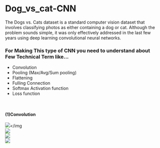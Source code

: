 # Dog_vs_cat-CNN
The Dogs vs. Cats dataset is a standard computer vision dataset that involves classifying photos as either containing a dog or cat. Although the problem sounds simple, it was only effectively addressed in the last few years using deep learning convolutional neural networks.

### For Making This type of CNN you need to understand about Few Technical Term like...
<ul>
<li>Convolution</li>
<li>Pooling (Max/Avg/Sum pooling)</li>
<li>Flattening</li>
<li>Fulling Connection</li>
<li>Softmax Activation function</li>
<li>Loss function</li>
</ul>
<br>

#### (1)Convolution
<img src="https://github.com/deep-santani/Dog_vs_cat-CNN/tree/master/Image/1.png"></img<br>
<img src="https://github.com/deep-santani/Dog_vs_cat-CNN/tree/master/Image/2.png"></img><br>
<img src="https://github.com/deep-santani/Dog_vs_cat-CNN/Image/3.png"></img><br>
<img src="https://github.com/deep-santani/Dog_vs_cat-CNN/Image/4.png"></img><br>
